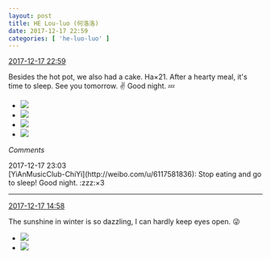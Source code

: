 ```yaml
---
layout: post
title: HE Lou-luo (何洛洛)
date: 2017-12-17 22:59
categories: [ 'he-luo-luo' ]
---
```


<div class="weibo-info">
  <a href="https://weibo.com/6117570574/FA7l7msMD">2017-12-17 22:59</a>
</div>

Besides the hot pot, we also had a cake. Ha×21. After a hearty meal, it's time to sleep. See you tomorrow. :v: Good night. :zzz:

<!-- more -->

<ul class="weibo-pic-list-2">
  <li class="weibo-pic">
    <a href="https://wx1.sinaimg.cn/mw690/006G0Hz8gy1fmk5rv0kdzj31ho1zk4qs.jpg"><img src="//wx1.sinaimg.cn/thumb150/006G0Hz8gy1fmk5rv0kdzj31ho1zk4qs.jpg" /></a>
  </li>
  <li class="weibo-pic">
    <a href="https://wx3.sinaimg.cn/mw690/006G0Hz8gy1fmk5s31uzzj31ho1zk1l1.jpg"><img src="//wx3.sinaimg.cn/thumb150/006G0Hz8gy1fmk5s31uzzj31ho1zk1l1.jpg" /></a>
  </li>
  <li class="weibo-pic">
    <a href="https://wx4.sinaimg.cn/mw690/006G0Hz8gy1fmk5scwhoyj31ho1zkb2d.jpg"><img src="//wx4.sinaimg.cn/thumb150/006G0Hz8gy1fmk5scwhoyj31ho1zkb2d.jpg" /></a>
  </li>
  <li class="weibo-pic">
    <a href="https://wx4.sinaimg.cn/mw690/006G0Hz8gy1fmk5rn1rr5j31ho1zkb2c.jpg"><img src="//wx4.sinaimg.cn/thumb150/006G0Hz8gy1fmk5rn1rr5j31ho1zkb2c.jpg" /></a>
  </li>
</ul>

*Comments*

<div class="weibo-info">2017-12-17 23:03</div>
[YiAnMusicClub-ChiYi](http://weibo.com/u/6117581836): Stop eating and go to sleep! Good night. :zzz:×3

---

<div class="weibo-info">
  <a href="https://weibo.com/6117570574/FA4bYrbVq">2017-12-17 14:58</a>
</div>

The sunshine in winter is so dazzling, I can hardly keep eyes open. :stuck_out_tongue_winking_eye:

<ul class="weibo-pic-list-1">
  <li class="weibo-pic">
    <a href="https://wx2.sinaimg.cn/mw690/006G0Hz8ly1fmjrvgcq43j31491zkhdt.jpg"><img src="//wx2.sinaimg.cn/thumb150/006G0Hz8ly1fmjrvgcq43j31491zkhdt.jpg" /></a>
  </li>
  <li class="weibo-pic">
    <a href="https://wx2.sinaimg.cn/mw690/006G0Hz8ly1fmjrveneg6j31491zkb2a.jpg"><img src="//wx2.sinaimg.cn/thumb150/006G0Hz8ly1fmjrveneg6j31491zkb2a.jpg" /></a>
  </li>
</ul>
